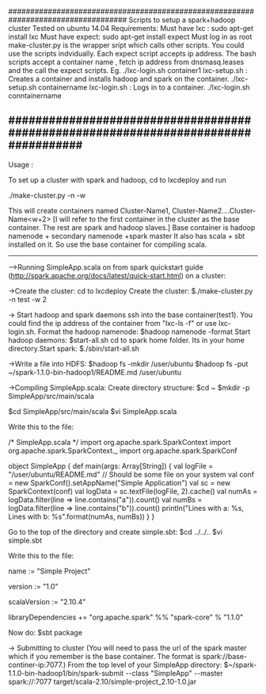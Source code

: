###################################################################################
Scripts to setup a spark+hadoop cluster
Tested on ubuntu 14.04 
Requirements:
Must have lxc : sudo apt-get install lxc
Must have expect: sudo apt-get install expect
Must log in as root
make-cluster.py is the wrapper sript which calls other scripts.
You could use the scripts indvidually.
Each expect script accepts ip address.
The bash scripts accept a container name , fetch ip address from dnsmasq.leases and the call the expect scripts.
Eg. ./lxc-login.sh container1
lxc-setup.sh : Creates a container and installs hadoop and spark on the container. 
./lxc-setup.sh containername
lxc-login.sh : Logs in to a container.
./lxc-login.sh conntainername

################################################################################### 
-------------------------------------------------------------------------------
Usage :

To set up a cluster with spark and hadoop, cd to lxcdeploy and run


./make-cluster.py -n <Cluster-Name> -w <Number of slave nodes>

This will create containers named Cluster-Name1, Cluster-Name2....Cluster-Name<w+2>
[I will refer to the first container in the cluster as the base container. The rest are spark and hadoop slaves.]
Base container is hadoop namenode + secondary namenode +spark master
It also has scala + sbt installed on it. So use the base container for compiling scala.


--------------------------------------------------------------------------------

-->Running SimpleApp.scala on from spark quickstart guide (http://spark.apache.org/docs/latest/quick-start.html) on a cluster:

->Create the cluster:
cd to lxcdeploy
Create the cluster: 
$./make-cluster.py -n test -w 2

-> Start hadoop and spark daemons 
ssh into the base container(test1). You could find the ip address of the container from "lxc-ls -f" or use lxc-login.sh.
Format the hadoop namenode:
$hadoop namenode -format
Start hadoop daemons:
$start-all.sh
cd to spark home folder. Its in your home directory.Start spark:
$./sbin/start-all.sh 
 
->Write a file into HDFS:
$hadoop fs -mkdir /user/ubuntu
$hadoop fs -put ~/spark-1.1.0-bin-hadoop1/README.md /user/ubuntu
 
->Compiling SimpleApp.scala:
Create directory structure:
$cd ~
$mkdir -p SimpleApp/src/main/scala

$cd SimpleApp/src/main/scala
$vi SimpleApp.scala

Write this to the file:

/* SimpleApp.scala */
import org.apache.spark.SparkContext
import org.apache.spark.SparkContext._
import org.apache.spark.SparkConf

object SimpleApp {
  def main(args: Array[String]) {
    val logFile = "/user/ubuntu/README.md" // Should be some file on your system
    val conf = new SparkConf().setAppName("Simple Application")
    val sc = new SparkContext(conf)
    val logData = sc.textFile(logFile, 2).cache()
    val numAs = logData.filter(line => line.contains("a")).count()
    val numBs = logData.filter(line => line.contains("b")).count()
    println("Lines with a: %s, Lines with b: %s".format(numAs, numBs))
  }
}




Go to the top of the directory and create simple.sbt:
$cd ../../..
$vi simple.sbt

Write this to the file:

name := "Simple Project"

version := "1.0"

scalaVersion := "2.10.4"

libraryDependencies += "org.apache.spark" %% "spark-core" % "1.1.0"


Now do:
$sbt package


-> Submitting to cluster
(You will need to pass the url of the spark master which if you remember is the base container. The format is spark://base-continer-ip:7077.)
From the top level of your SimpleApp directory:
$~/spark-1.1.0-bin-hadoop1/bin/spark-submit --class "SimpleApp" --master spark://<base-container-ip>:7077 target/scala-2.10/simple-project_2.10-1.0.jar






